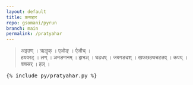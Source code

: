 ```yaml
---
layout: default
title: प्रत्याहार
repo: gsomani/pyrun
branch: main
permalink: /pratyahar
---
```


> अइउण् । ऋलॄक् । एओङ् । ऐऔच् । \
हयवरट् । लण् । ञमङणनम् । झभञ् । घढधष् । जबगङदश् । खफछठथचटतव् । कपय् । शषसर् । हल् ।

<pre data-executable data-language="python">
{% include py/pratyahar.py %}
</pre>
